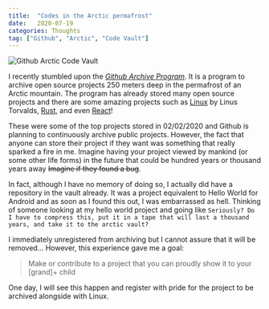 ```yaml
---
title:  "Codes in the Arctic permafrost"
date:   2020-07-19
categories: Thoughts
tag: ["Github", "Arctic", "Code Vault"]
---
```


![Github Arctic Code Vault](https://www.youtube.com/watch?v=fzI9FNjXQ0o)

I recently stumbled upon the [*Github Archive Program*](https://www.youtube.com/watch?v=fzI9FNjXQ0o).
It is a program to archive open source projects 250 meters deep in the permafrost of an Arctic mountain.
The program has already stored many open source projects and there are some amazing projects such as [Linux](https://github.com/torvalds/linux) by Linus Torvalds, [Rust](https://github.com/rust-lang/rust), and even [React](https://github.com/facebook/react)! 

These were some of the top projects stored in 02/02/2020 and Github is planning to continuously archive public projects.
However, the fact that anyone can store their project if they want was something that really sparked a fire in me.
Imagine having your project viewed by mankind (or some other life forms) in the future that could be hundred years or thousand years away ~~Imagine if they found a bug~~.

In fact, although I have no memory of doing so, I actually did have a repository in the vault already.
It was a project equivalent to Hello World for Android and as soon as I found this out, I was embarrassed as hell.
Thinking of someone looking at my hello world project and going like `Seriously? Do I have to compress this, put it in a tape that will last a thousand years, and take it to the arctic vault?`

I immediately unregistered from archiving but I cannot assure that it will be removed...
However, this experience gave me a goal:

> Make or contribute to a project that you can proudly show it to your [grand]+ child 

One day, I will see this happen and register with pride for the project to be archived alongside with Linux.